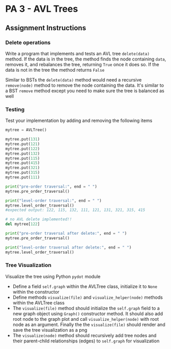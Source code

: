 # PA 3 - AVL Trees

## Assignment Instructions

### Delete operations
Write a program that implements and tests an AVL tree `delete(data)` method. If the data is in the tree, the method finds the node containing `data`, removes it, and rebalances the tree, returning `True` once it does so. If the data is not in the tree the method returns `False`

Similar to BSTs the `delete(data)` method would need a recursive `remove(node)` method to remove the node containing the data. It's similar to a BST `remove` method except you need to make sure the tree is balanced as well


### Testing
Test your implementation by adding and removing the following items
```python
mytree = AVLTree()

mytree.put(131)
mytree.put(121)
mytree.put(122)
mytree.put(132)
mytree.put(115)
mytree.put(415)
mytree.put(321)
mytree.put(315)
mytree.put(111)

print("pre-order traversal:", end = " ")
mytree.pre_order_traversal()

print("level-order traversal:", end = " ")
mytree.level_order_traversal()
#expected output: 122, 115, 132, 111, 121, 131, 321, 315, 415

# no AVL delete implemented!!
del mytree[122]

print("pre-order traversal after delete:", end = " ")
mytree.pre_order_traversal()

print("level-order traversal after delete:", end = " ")
mytree.level_order_traversal()
```

### Tree Visualization
Visualize the tree using Python `pydot` module
- Define a field `self.graph` within the AVLTree class, initialize it to `None` within the constructor
- Define methods `visualize(file)` and `visualize_helper(node)` methods within the AVLTree class
- The `visualize(file)` method should initialize the `self.graph` field to a new graph object using `Graph()` constructor method. It should also add root node to the graph plot and call `visualize_helper(node)` with root node as an argument. Finally the the `visualize(file)` should render and save the tree visualization as a png
- The `visualize(node)` method should recursively add tree nodes and their parent-child relationships (edges) to `self.graph` for visualization
